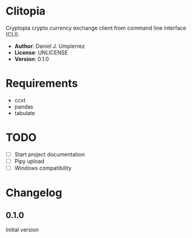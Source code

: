 # Clitopia
Cryptopia crypto currency exchange client from command line interface (CLI).
 
 * **Author**: Daniel J. Umpierrez
 * **License**: UNLICENSE
 * **Version**: 0.1.0
 
# Requirements
 * ccxt
 * pandas
 * tabulate
 
# TODO
 * [ ] Start project documentation
 * [ ] Pipy upload
 * [ ] Windows compatibility
 
# Changelog

## 0.1.0
Initial version
